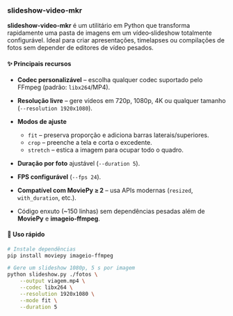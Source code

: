### slideshow-video-mkr

**slideshow-video-mkr** é um utilitário em Python que transforma rapidamente uma pasta de imagens em um vídeo‐slideshow totalmente configurável. Ideal para criar apresentações, timelapses ou compilações de fotos sem depender de editores de vídeo pesados.

#### ✨ Principais recursos

* **Codec personalizável** – escolha qualquer codec suportado pelo FFmpeg (padrão: `libx264`/MP4).
* **Resolução livre** – gere vídeos em 720p, 1080p, 4K ou qualquer tamanho (`--resolution 1920x1080`).
* **Modos de ajuste**

  * `fit` – preserva proporção e adiciona barras laterais/superiores.
  * `crop` – preenche a tela e corta o excedente.
  * `stretch` – estica a imagem para ocupar todo o quadro.
* **Duração por foto** ajustável (`--duration 5`).
* **FPS configurável** (`--fps 24`).
* **Compatível com MoviePy ≥ 2** – usa APIs modernas (`resized`, `with_duration`, etc.).
* Código enxuto (\~150 linhas) sem dependências pesadas além de **MoviePy** e **imageio‑ffmpeg**.

#### 🚀 Uso rápido

```bash
# Instale dependências
pip install moviepy imageio-ffmpeg

# Gere um slideshow 1080p, 5 s por imagem
python slideshow.py ./fotos \
    --output viagem.mp4 \
    --codec libx264 \
    --resolution 1920x1080 \
    --mode fit \
    --duration 5
```
